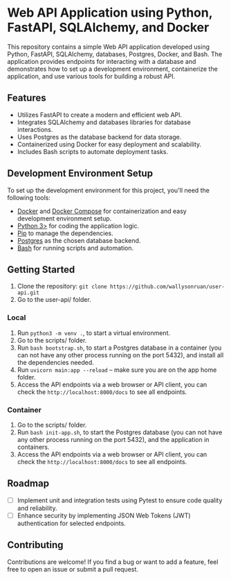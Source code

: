 # Web API Application using Python, FastAPI, SQLAlchemy, and Docker

This repository contains a simple Web API application developed using Python, FastAPI, SQLAlchemy, databases, Postgres, Docker, and Bash. The application provides endpoints for interacting with a database and demonstrates how to set up a development environment, containerize the application, and use various tools for building a robust API.

## Features

- Utilizes FastAPI to create a modern and efficient web API.
- Integrates SQLAlchemy and databases libraries for database interactions.
- Uses Postgres as the database backend for data storage.
- Containerized using Docker for easy deployment and scalability.
- Includes Bash scripts to automate deployment tasks.

## Development Environment Setup

To set up the development environment for this project, you'll need the following tools:

- [Docker](https://www.docker.com/) and [Docker Compose](https://docs.docker.com/compose/) for containerization and easy development environment setup.
- [Python 3>](https://www.python.org/) for coding the application logic.
- [Pip](https://pypi.org/project/pip/) to manage the dependencies.
- [Postgres](https://www.postgresql.org/) as the chosen database backend.
- [Bash](https://www.gnu.org/software/bash/) for running scripts and automation.


## Getting Started

1. Clone the repository: `git clone https://github.com/wallysonruan/user-api.git`
2. Go to the user-api/ folder.

### Local
   1. Run `python3 -m venv .`, to start a virtual environment.
   2. Go to the scripts/ folder.
   3. Run `bash bootstrap.sh`, to start a Postgres database in a container (you can not have any other process 
   running on the port 5432), and install all the dependencies needed.
   4. Run `uvicorn main:app --reload` – make sure you are on the app home folder.
   5. Access the API endpoints via a web browser or API client, you can check the `http://localhost:8000/docs`
   to see all endpoints.

### Container
   1. Go to the scripts/ folder.
   2. Run `bash init-app.sh`, to start the Postgres database (you can not have any other process 
   running on the port 5432), and the application in containers.
   3. Access the API endpoints via a web browser or API client, you can check the `http://localhost:8000/docs`
   to see all endpoints.

## Roadmap

- [ ] Implement unit and integration tests using Pytest to ensure code quality and reliability.
- [ ] Enhance security by implementing JSON Web Tokens (JWT) authentication for selected endpoints.

## Contributing

Contributions are welcome! If you find a bug or want to add a feature, feel free to open an issue or submit a pull request.
